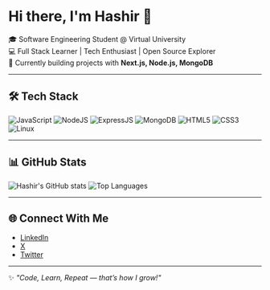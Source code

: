 # Hi there, I'm Hashir 👋

🎓 Software Engineering Student @ Virtual University  
💻 Full Stack Learner | Tech Enthusiast | Open Source Explorer  
🚀 Currently building projects with **Next.js, Node.js, MongoDB**  

---

## 🛠️ Tech Stack
![JavaScript](https://img.shields.io/badge/-JavaScript-F7DF1E?logo=javascript&logoColor=000)
![NodeJS](https://img.shields.io/badge/-NodeJS-339933?logo=node.js&logoColor=fff)
![ExpressJS](https://img.shields.io/badge/-ExpressJS-000000?logo=express&logoColor=white)
![MongoDB](https://img.shields.io/badge/-MongoDB-47A248?logo=mongodb&logoColor=white)
![HTML5](https://img.shields.io/badge/-HTML5-E34F26?logo=html5&logoColor=fff)
![CSS3](https://img.shields.io/badge/-CSS3-1572B6?logo=css3&logoColor=fff)
![Linux](https://img.shields.io/badge/-Linux-FCC624?logo=linux&logoColor=000)

---

## 📊 GitHub Stats
![Hashir's GitHub stats](https://github-readme-stats.vercel.app/api?username=pikacoder44&show_icons=true&theme=radical)
![Top Languages](https://github-readme-stats.vercel.app/api/top-langs/?username=hashir123&layout=compact&theme=radical)

---

## 🌐 Connect With Me
- [LinkedIn]([https://www.linkedin.com/in/YOUR-LINK/](https://www.linkedin.com/in/syedmhashirali/))  
- [ X ](https://your-portfolio.com/)  
- [Twitter](https://twitter.com/YOUR-HANDLE)  

---

✨ *"Code, Learn, Repeat — that’s how I grow!"*
